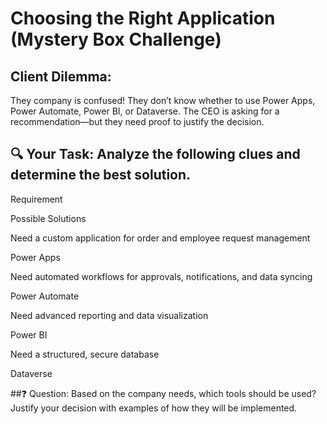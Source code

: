 # Choosing the Right Application (Mystery Box Challenge)

## Client Dilemma: 
They company is confused! They don’t know whether to use Power Apps, Power Automate, Power BI, or Dataverse. The CEO is asking for a recommendation—but they need proof to justify the decision.

## 🔍 Your Task: Analyze the following clues and determine the best solution.

Requirement

Possible Solutions

Need a custom application for order and employee request management

Power Apps

Need automated workflows for approvals, notifications, and data syncing

Power Automate

Need advanced reporting and data visualization

Power BI

Need a structured, secure database

Dataverse

##❓ Question: 
Based on the company needs, which tools should be used? Justify your decision with examples of how they will be implemented.
